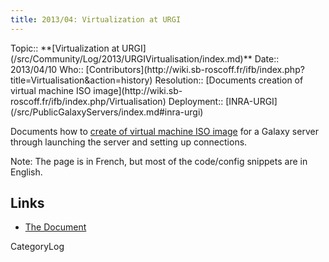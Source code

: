 ```yaml
---
title: 2013/04: Virtualization at URGI
---
```





<div class='logbox'>
 Topic:: **[Virtualization at URGI](/src/Community/Log/2013/URGIVirtualisation/index.md)**
 Date:: 2013/04/10
 Who:: [Contributors](http://wiki.sb-roscoff.fr/ifb/index.php?title=Virtualisation&action=history)
 Resolution:: [Documents creation of virtual machine ISO image](http://wiki.sb-roscoff.fr/ifb/index.php/Virtualisation)
 Deployment:: [INRA-URGI](/src/PublicGalaxyServers/index.md#inra-urgi)
</div>

Documents how to [create of virtual machine ISO image](http://wiki.sb-roscoff.fr/ifb/index.php/Virtualisation) for a Galaxy server through launching the server and setting up connections.

Note: The page is in French, but most of the code/config snippets are in English.

## Links

* [The Document](http://wiki.sb-roscoff.fr/ifb/index.php/Virtualisation)

CategoryLog
